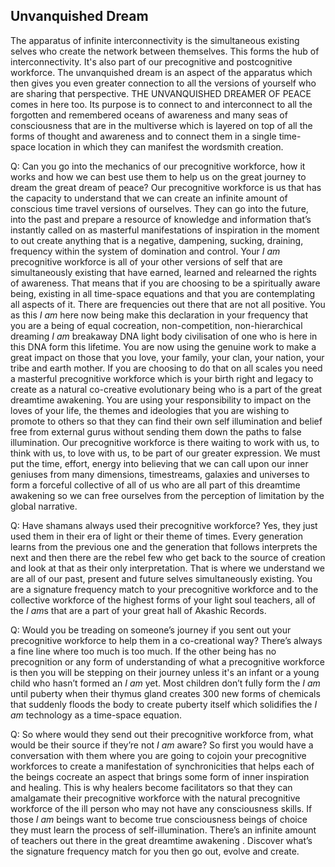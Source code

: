 
## Unvanquished Dream

The apparatus of infinite interconnectivity is the simultaneous existing selves who create the network between themselves.
This forms the hub of interconnectivity.
It's also part of our precognitive and postcognitive workforce.
The unvanquished dream is an aspect of the apparatus which then gives you even greater connection to all the versions of yourself who are sharing that perspective.
THE UNVANQUISHED DREAMER OF PEACE comes in here too.
Its purpose is to connect to and interconnect to all the forgotten and remembered oceans of awareness and many seas of consciousness that are in the multiverse which is layered on top of all the forms of thought and awareness and to connect them in a single time-space location in which they can manifest the wordsmith creation.

Q: Can you go into the mechanics of our precognitive workforce,
how it works and how we can best use them to help us on the great journey to dream the great dream of peace? Our precognitive workforce is us that has the capacity to understand that we can create an infinite amount of conscious time travel versions of ourselves.
They can go into the future,
into the past and prepare a resource of knowledge and information that’s instantly called on as masterful manifestations of inspiration in the moment to out create anything that is a negative,
dampening,
sucking,
draining,
frequency within the system of domination and control.
Your *I am* precognitive workforce is all of your other versions of self that are simultaneously existing that have earned,
learned and relearned the rights of awareness.
That means that if you are choosing to be a spiritually aware being,
existing in all time-space equations and that you are contemplating all aspects of it.
There are frequencies out there that are not all positive.
You as this *I am* here now being make this declaration in your frequency that you are a being of equal cocreation,
non-competition,
non-hierarchical dreaming *I am* breakaway DNA light body civilisation of one who is here in this DNA form this lifetime.
You are now using the genuine work to make a great impact on those that you love,
your family,
your clan,
your nation,
your tribe and earth mother.
If you are choosing to do that on all scales you need a masterful precognitive workforce which is your birth right and legacy to create as a natural co-creative evolutionary being who is a part of the great dreamtime awakening.
You are using your responsibility to impact on the loves of your life,
the themes and ideologies that you are wishing to promote to others so that they can find their own self illumination and belief free from external gurus without sending them down the paths to false illumination.
Our precognitive workforce is there waiting to work with us,
to think with us,
to love with us,
to be part of our greater expression.
We must put the time,
effort,
energy into believing that we can call upon our inner geniuses from many dimensions,
timestreams,
galaxies and universes to form a forceful collective of all of us who are all part of this dreamtime awakening so we can free ourselves from the perception of limitation by the global narrative.

Q: Have shamans always used their precognitive workforce? Yes,
they just used them in their era of light or their theme of times.
Every generation learns from the previous one and the generation that follows interprets the next and then there are the rebel few who get back to the source of creation and look at that as their only interpretation.
That is where we understand we are all of our past,
present and future selves simultaneously existing.
You are a signature frequency match to your precognitive workforce and to the collective workforce of the highest forms of your light soul teachers,
all of the *I am*s that are a part of your great hall of Akashic Records.

Q: Would you be treading on someone’s journey if you sent out your precognitive workforce to help them in a co-creational way?  There’s always a fine line where too much is too much.
If the other being has no precognition or any form of understanding of what a precognitive workforce is then you will be stepping on their journey unless it's an infant or a young child who hasn’t formed an *I am* yet.
Most children don’t fully form the *I am* until puberty when their thymus gland creates 300 new forms of chemicals that suddenly floods the body to create puberty itself which solidifies the *I am* technology as a time-space equation.

Q: So where would they send out their precognitive workforce from,
what would be their source if they’re not *I am* aware? So first you would have a conversation with them where you are going to cojoin your precognitive workforces to create a manifestation of synchronicities that helps each of the beings cocreate an aspect that brings some form of inner inspiration and healing.
This is why healers become facilitators so that they can amalgamate their precognitive workforce with the natural precognitive workforce of the ill person who may not have any consciousness skills.
If those *I am* beings want to become true consciousness beings of choice they must learn the process of self-illumination.
There’s an infinite amount of teachers out there in the great dreamtime awakening .
Discover what’s the signature frequency match for you then go out,
evolve and create.
